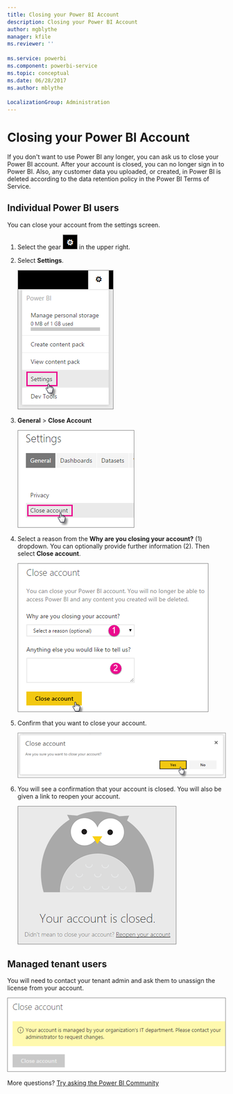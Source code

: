 ```yaml
---
title: Closing your Power BI Account
description: Closing your Power BI Account
author: mgblythe
manager: kfile
ms.reviewer: ''

ms.service: powerbi
ms.component: powerbi-service
ms.topic: conceptual
ms.date: 06/28/2017
ms.author: mblythe

LocalizationGroup: Administration
---
```

# Closing your Power BI Account
If you don't want to use Power BI any longer, you can ask us to close your Power BI account.  After your account is closed, you can no longer sign in to Power BI.  Also, any customer data you uploaded, or created, in Power BI is deleted according to the data retention policy in the Power BI Terms of Service.

## Individual Power BI users
You can close your account from the settings screen.

1. Select the gear ![](media/service-admin-closing-your-account/gear.png) in the upper right.
2. Select **Settings**.
   
    ![](media/service-admin-closing-your-account/closeaccount-settings.png)
3. **General** > **Close Account**
   
    ![](media/service-admin-closing-your-account/closeaccount-settings2.png)
4. Select a reason from the  **Why are you closing your account?** (1) dropdown.  You can optionally provide further information (2). Then select **Close account**.
   
    ![](media/service-admin-closing-your-account/closeaccount-settings3.png)
5. Confirm that you want to close your account.
   
    ![](media/service-admin-closing-your-account/closeaccount-settings4.png)
6. You will see a confirmation that your account is closed. You will also be given a link to reopen your account.
   
    ![](media/service-admin-closing-your-account/closeaccount-settings5.png)

## Managed tenant users
You will need to contact your tenant admin and ask them to unassign the license from your account.

![](media/service-admin-closing-your-account/closeaccountmanaged.png)

More questions? [Try asking the Power BI Community](http://community.powerbi.com/)

